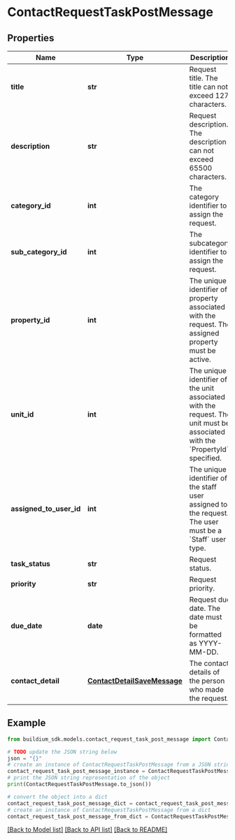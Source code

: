 # ContactRequestTaskPostMessage


## Properties

Name | Type | Description | Notes
------------ | ------------- | ------------- | -------------
**title** | **str** | Request title. The title can not exceed 127 characters. | 
**description** | **str** | Request description. The description can not exceed 65500 characters. | [optional] 
**category_id** | **int** | The category identifier to assign the request. | [optional] 
**sub_category_id** | **int** | The subcategory identifier to assign the request. | [optional] 
**property_id** | **int** | The unique identifier of property associated with the request. The assigned property must be active. | [optional] 
**unit_id** | **int** | The unique identifier of the unit associated with the request. The unit must be associated with the &#x60;PropertyId&#x60; specified. | [optional] 
**assigned_to_user_id** | **int** | The unique identifier of the staff user assigned to the request. The user must be a &#x60;Staff&#x60; user type. | 
**task_status** | **str** | Request status. | 
**priority** | **str** | Request priority. | 
**due_date** | **date** | Request due date. The date must be formatted as YYYY-MM-DD. | [optional] 
**contact_detail** | [**ContactDetailSaveMessage**](ContactDetailSaveMessage.md) | The contact details of the person who made the request. | 

## Example

```python
from buildium_sdk.models.contact_request_task_post_message import ContactRequestTaskPostMessage

# TODO update the JSON string below
json = "{}"
# create an instance of ContactRequestTaskPostMessage from a JSON string
contact_request_task_post_message_instance = ContactRequestTaskPostMessage.from_json(json)
# print the JSON string representation of the object
print(ContactRequestTaskPostMessage.to_json())

# convert the object into a dict
contact_request_task_post_message_dict = contact_request_task_post_message_instance.to_dict()
# create an instance of ContactRequestTaskPostMessage from a dict
contact_request_task_post_message_from_dict = ContactRequestTaskPostMessage.from_dict(contact_request_task_post_message_dict)
```
[[Back to Model list]](../README.md#documentation-for-models) [[Back to API list]](../README.md#documentation-for-api-endpoints) [[Back to README]](../README.md)


